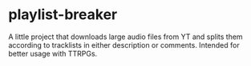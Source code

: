 # playlist-breaker
A little project that downloads large audio files from YT and splits them according to tracklists in either description or comments. Intended for better usage with TTRPGs.
